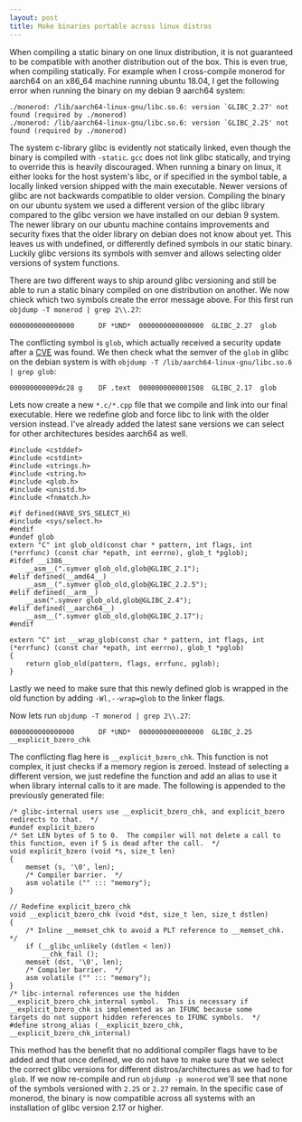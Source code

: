 ```yaml
---
layout: post
title: Make binaries portable across linux distros
---
```


When compiling a static binary on one linux distribution, it is not guaranteed to be compatible with another distribution out of the box. This is even true, when compiling statically. For example when I cross-compile monerod for aarch64 on an x86_64 machine running ubuntu 18.04, I get the following error when running the binary on my debian 9 aarch64 system:

    ./monerod: /lib/aarch64-linux-gnu/libc.so.6: version `GLIBC_2.27' not found (required by ./monerod)
    ./monerod: /lib/aarch64-linux-gnu/libc.so.6: version `GLIBC_2.25' not found (required by ./monerod)

The system c-library glibc is evidently not statically linked, even though the binary is compiled with `-static`. `gcc` does not link glibc statically, and trying to override this is heavily discouraged. When running a binary on linux, it either looks for the host system's libc, or if specified in the symbol table, a locally linked version shipped with the main executable. Newer versions of glibc are not backwards compatible to older version. Compiling the binary on our ubuntu system we used a different version of the glibc library compared to the glibc version we have installed on our debian 9 system. The newer library on our ubuntu machine contains improvements and security fixes that the older library on debian does not know about yet. This leaves us with undefined, or differently defined symbols in our static binary. Luckily glibc versions its symbols with semver and allows selecting older versions of system functions. 

There are two different ways to ship around glibc versioning and still be able to run a static binary compiled on one distribution on another. We now chieck which two symbols create the error message above. For this first run `objdump -T monerod | grep 2\\.27`:

    0000000000000000      DF *UND*  0000000000000000  GLIBC_2.27  glob

The conflicting symbol is `glob`, which actually received a security update after a [CVE](https://www.cvedetails.com/cve/CVE-2017-15804/) was found. We then check what the semver of the `glob` in glibc on the debian system is with `objdump -T /lib/aarch64-linux-gnu/libc.so.6 | grep glob`:

    000000000009dc28 g    DF .text  0000000000001508  GLIBC_2.17  glob
    
Lets now create a new `*.c/*.cpp` file that we compile and link into our final executable. Here we redefine glob and force libc to link with the older version instead. I've already added the latest sane versions we can select for other architectures besides aarch64 as well. 

    #include <cstddef>
    #include <cstdint>
    #include <strings.h>
    #include <string.h>
    #include <glob.h>
    #include <unistd.h>
    #include <fnmatch.h>
    
    #if defined(HAVE_SYS_SELECT_H)
    #include <sys/select.h>
    #endif
    #undef glob
    extern "C" int glob_old(const char * pattern, int flags, int (*errfunc) (const char *epath, int eerrno), glob_t *pglob);
    #ifdef __i386__
        __asm__(".symver glob_old,glob@GLIBC_2.1");
    #elif defined(__amd64__)
        __asm__(".symver glob_old,glob@GLIBC_2.2.5");
    #elif defined(__arm__)
        __asm(".symver glob_old,glob@GLIBC_2.4");
    #elif defined(__aarch64__)
        __asm__(".symver glob_old,glob@GLIBC_2.17");
    #endif

    extern "C" int __wrap_glob(const char * pattern, int flags, int (*errfunc) (const char *epath, int eerrno), glob_t *pglob)
    {
        return glob_old(pattern, flags, errfunc, pglob);
    }
    
Lastly we need to make sure that this newly defined glob is wrapped  in the old function by adding `-Wl,--wrap=glob` to the linker flags. 

Now lets run `objdump -T monerod | grep 2\\.27`:

    0000000000000000      DF *UND*  0000000000000000  GLIBC_2.25  __explicit_bzero_chk

The conflicting flag here is `__explicit_bzero_chk`. This function is not complex, it just checks if a memory region is zeroed. Instead of selecting a different version, we just redefine the function and add an alias to use it when library internal calls to it are made. The following is appended to the previously generated file:

    /* glibc-internal users use __explicit_bzero_chk, and explicit_bzero
    redirects to that.  */
    #undef explicit_bzero
    /* Set LEN bytes of S to 0.  The compiler will not delete a call to
    this function, even if S is dead after the call.  */
    void explicit_bzero (void *s, size_t len)
    {
        memset (s, '\0', len);
        /* Compiler barrier.  */
        asm volatile ("" ::: "memory");
    }

    // Redefine explicit_bzero_chk
    void __explicit_bzero_chk (void *dst, size_t len, size_t dstlen)
    {
        /* Inline __memset_chk to avoid a PLT reference to __memset_chk.  */
        if (__glibc_unlikely (dstlen < len))
            __chk_fail ();
        memset (dst, '\0', len);
        /* Compiler barrier.  */
        asm volatile ("" ::: "memory");
    }
    /* libc-internal references use the hidden
    __explicit_bzero_chk_internal symbol.  This is necessary if
    __explicit_bzero_chk is implemented as an IFUNC because some
    targets do not support hidden references to IFUNC symbols.  */
    #define strong_alias (__explicit_bzero_chk, __explicit_bzero_chk_internal)

This method has the benefit that no additional compiler flags have to be added and that once defined, we do not have to make sure that we select the correct glibc versions for different distros/architectures as we had to for `glob`. If we now re-compile and run `objdump -p monerod` we'll see that none of the symbols versioned with `2.25` or `2.27` remain. In the specific case of monerod, the binary is now compatible across all systems with an installation of glibc version 2.17 or higher.


